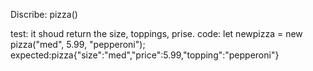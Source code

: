 Discribe: pizza()

test: it shoud return the size, toppings, prise.
code: let newpizza = new pizza("med", 5.99, "pepperoni");
expected:pizza{"size":"med","price":5.99,"topping":"pepperoni"}